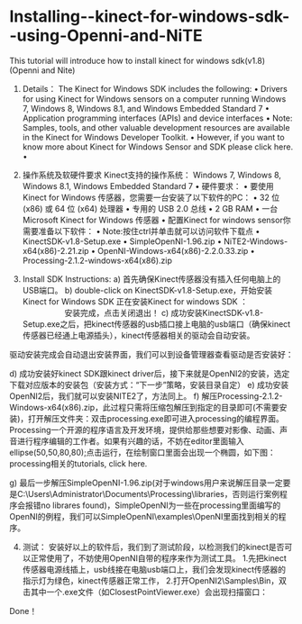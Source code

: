 Installing--kinect-for-windows-sdk--using-Openni-and-NiTE 
===========================================================

 This tutorial will  introduce how to install kinect for windows sdk(v1.8) (Openni and Nite)
 
1.	Details：
The Kinect for Windows SDK includes the following:
•	Drivers for using Kinect for Windows sensors on a computer running Windows 7, Windows 8, Windows 8.1, and Windows Embedded Standard 7
•	Application programming interfaces (APIs) and device interfaces
•	Note: Samples, tools, and other valuable development resources are available in the Kinect for Windows Developer Toolkit.
•	However, if you want to know more about Kinect for Windows Sensor and SDK please click here.
•

2.	操作系统及软硬件要求
Kinect支持的操作系统：
Windows 7, Windows 8, Windows 8.1, Windows Embedded Standard 7
•	硬件要求：
•	要使用 Kinect for Windows 传感器，您需要一台安装了以下软件的PC：
•	32 位 (x86) 或 64 位 (x64) 处理器
•	专用的 USB 2.0 总线
•	2 GB RAM
•	一台Microsoft Kinect for Windows 传感器
•	配置Kinect for windows sensor你需要准备以下软件：
•	Note:按住ctrl并单击就可以访问软件下载点
•	KinectSDK-v1.8-Setup.exe
•	SimpleOpenNI-1.96.zip
•	NiTE2-Windows-x64(x86)-2.21.zip
•	OpenNI-Windows-x64(x86)-2.2.0.33.zip
•	Processing-2.1.2-windows-x64(x86).zip
3.	Install SDK Instructions:
a)	首先确保Kinect传感器没有插入任何电脑上的USB端口。
b)	double-click on KinectSDK-v1.8-Setup.exe，开始安装Kinect for Windows SDK
正在安装Kinect for windows SDK ：
　　　　　 
安装完成，点击关闭退出！
c)	成功安装KinectSDK-v1.8-Setup.exe之后，把kinect传感器的usb插口接上电脑的usb端口（确保kinect传感器已经通上电源插头），kinect传感器相关的驱动会自动安装。
 
驱动安装完成会自动退出安装界面，我们可以到设备管理器查看驱动是否安装好：
 
d)	成功安装好kinect SDK跟kinect driver后，接下来就是OpenNI2的安装，选定下载对应版本的安装包（安装方式：“下一步”策略，安装目录自定）
e)	成功安装OpenNI2后，我们就可以安装NITE2了，方法同上。
f)	解压Processing-2.1.2-Windows-x64(x86).zip，此过程只需将压缩包解压到指定的目录即可(不需要安装)，打开解压文件夹：双击processing.exe即可进入processing的编程界面。
Processing一个开源的程序语言及开发环境，提供给那些想要对影像、动画、声音进行程序编辑的工作者。如果有兴趣的话，不妨在editor里面输入ellipse(50,50,80,80);点击运行，在绘制窗口里面会出现一个椭圆，如下图：
processing相关的tutorials, click here.
   
g)	最后一步解压SimpleOpenNI-1.96.zip(对于windows用户来说解压目录一定要是C:\Users\Administrator\Documents\Processing\libraries，否则运行案例程序会报错no librares found)，SimpleOpenNI为一些在processing里面编写的OpenNI的例程，我们可以SimpleOpenNI\examples\OpenNI里面找到相关的程序。

4.	测试：
安装好以上的软件后，我们到了测试阶段，以检测我们的kinect是否可以正常使用了，不妨使用OpenNI自带的程序来作为测试工具。
1.先把kinect传感器电源线插上，usb线接在电脑usb端口上，我们会发现kinect传感器的指示灯为绿色，kinect传感器正常工作，
2.打开OpenNI2\Samples\Bin，双击其中一个.exe文件（如ClosestPointViewer.exe）会出现扫描窗口：
 
Done！

